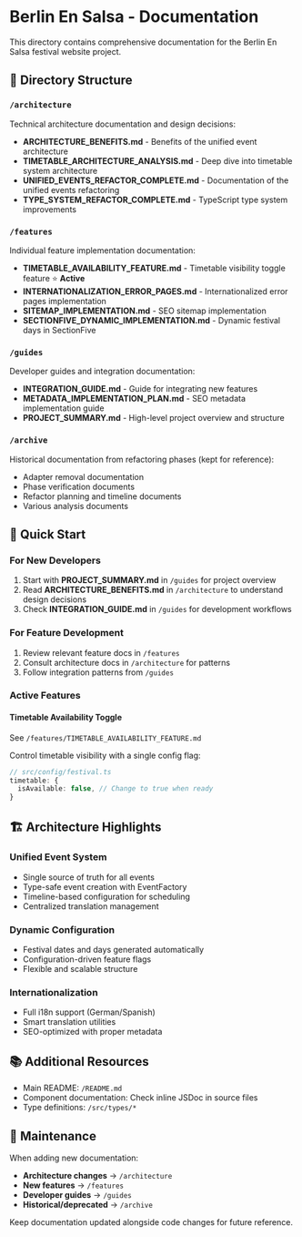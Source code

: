 # Berlin En Salsa - Documentation

This directory contains comprehensive documentation for the Berlin En Salsa festival website project.

## 📁 Directory Structure

### `/architecture`
Technical architecture documentation and design decisions:
- **ARCHITECTURE_BENEFITS.md** - Benefits of the unified event architecture
- **TIMETABLE_ARCHITECTURE_ANALYSIS.md** - Deep dive into timetable system architecture
- **UNIFIED_EVENTS_REFACTOR_COMPLETE.md** - Documentation of the unified events refactoring
- **TYPE_SYSTEM_REFACTOR_COMPLETE.md** - TypeScript type system improvements

### `/features`
Individual feature implementation documentation:
- **TIMETABLE_AVAILABILITY_FEATURE.md** - Timetable visibility toggle feature ⭐ **Active**
- **INTERNATIONALIZATION_ERROR_PAGES.md** - Internationalized error pages implementation
- **SITEMAP_IMPLEMENTATION.md** - SEO sitemap implementation
- **SECTIONFIVE_DYNAMIC_IMPLEMENTATION.md** - Dynamic festival days in SectionFive

### `/guides`
Developer guides and integration documentation:
- **INTEGRATION_GUIDE.md** - Guide for integrating new features
- **METADATA_IMPLEMENTATION_PLAN.md** - SEO metadata implementation guide
- **PROJECT_SUMMARY.md** - High-level project overview and structure

### `/archive`
Historical documentation from refactoring phases (kept for reference):
- Adapter removal documentation
- Phase verification documents
- Refactor planning and timeline documents
- Various analysis documents

## 🚀 Quick Start

### For New Developers
1. Start with **PROJECT_SUMMARY.md** in `/guides` for project overview
2. Read **ARCHITECTURE_BENEFITS.md** in `/architecture` to understand design decisions
3. Check **INTEGRATION_GUIDE.md** in `/guides` for development workflows

### For Feature Development
1. Review relevant feature docs in `/features`
2. Consult architecture docs in `/architecture` for patterns
3. Follow integration patterns from `/guides`

### Active Features

#### Timetable Availability Toggle
See `/features/TIMETABLE_AVAILABILITY_FEATURE.md`

Control timetable visibility with a single config flag:
```typescript
// src/config/festival.ts
timetable: {
  isAvailable: false, // Change to true when ready
}
```

## 🏗️ Architecture Highlights

### Unified Event System
- Single source of truth for all events
- Type-safe event creation with EventFactory
- Timeline-based configuration for scheduling
- Centralized translation management

### Dynamic Configuration
- Festival dates and days generated automatically
- Configuration-driven feature flags
- Flexible and scalable structure

### Internationalization
- Full i18n support (German/Spanish)
- Smart translation utilities
- SEO-optimized with proper metadata

## 📚 Additional Resources

- Main README: `/README.md`
- Component documentation: Check inline JSDoc in source files
- Type definitions: `/src/types/*`

## 🔄 Maintenance

When adding new documentation:
- **Architecture changes** → `/architecture`
- **New features** → `/features`
- **Developer guides** → `/guides`
- **Historical/deprecated** → `/archive`

Keep documentation updated alongside code changes for future reference.
